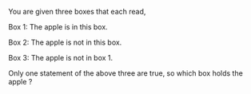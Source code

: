 You are given three boxes that each read,

Box 1: The apple is in this box.

Box 2: The apple is not in this box.

Box 3: The apple is not in box 1.


Only one statement of the above three are true, so which box holds the apple ?
